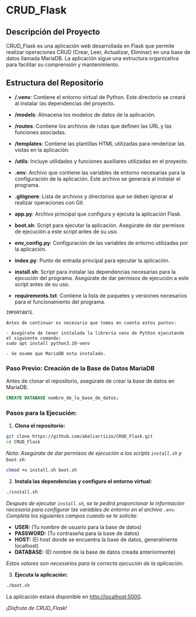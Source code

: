 # CRUD_Flask

## Descripción del Proyecto

CRUD_Flask es una aplicación web desarrollada en Flask que permite realizar operaciones CRUD (Crear, Leer, Actualizar, Eliminar) en una base de datos llamada MariaDB. La aplicación sigue una estructura organizativa para facilitar su comprensión y mantenimiento.

## Estructura del Repositorio

- **/.venv**: Contiene el entorno virtual de Python. Este directorio se creará al instalar las dependencias del proyecto.

- **/models**: Almacena los modelos de datos de la aplicación.

- **/routes**: Contiene los archivos de rutas que definen las URL y las funciones asociadas.

- **/templates**: Contiene las plantillas HTML utilizadas para renderizar las vistas en la aplicación.

- **/utils**: Incluye utilidades y funciones auxiliares utilizadas en el proyecto.

- **.env**: Archivo que contiene las variables de entorno necesarias para la configuración de la aplicación. Este archivo se generará al instalar el programa.

- **.gitignore**: Lista de archivos y directorios que se deben ignorar al realizar operaciones con Git.

- **app.py**: Archivo principal que configura y ejecuta la aplicación Flask.

- **boot.sh**: Script para ejecutar la aplicación. Asegúrate de dar permisos de ejecución a este script antes de su uso.

- **env_config.py**: Configuración de las variables de entorno utilizadas por la aplicación.

- **index.py**: Punto de entrada principal para ejecutar la aplicación.

- **install.sh**: Script para instalar las dependencias necesarias para la ejecución del programa. Asegúrate de dar permisos de ejecución a este script antes de su uso.

- **requirements.txt**: Contiene la lista de paquetes y versiones necesarios para el funcionamiento del programa.

```plaintext
IMPORTANTE.

Antes de continuar es necesario que tomes en cuenta estos puntos:

- Asegúrate de tener instalada la librería venv de Python ejecutando el siguiente comando:
sudo apt install python3.10-venv

- Se asume que MariaDB esta instalado.
```

### Paso Previo: Creación de la Base de Datos MariaDB

Antes de clonar el repositorio, asegúrate de crear la base de datos en MariaDB.

```sql
CREATE DATABASE nombre_de_la_base_de_datos;
```

### Pasos para la Ejecución:

1. **Clona el repositorio:**

```bash
git clone https://github.com/abelcarriizo/CRUD_Flask.git
cd CRUD_Flask
```

*Nota: Asegúrate de dar permisos de ejecución a los scripts `install.sh` y `boot.sh`:*

```bash
chmod +x install.sh boot.sh
```

2. **Instala las dependencias y configura el entorno virtual:**

```bash
./install.sh
```

*Después de ejecutar `install.sh`, se te pedirá proporcionar la información necesaria para configurar las variables de entorno en el archivo `.env`. Completa los siguientes campos cuando se te solicite:*

- **USER:** (Tu nombre de usuario para la base de datos)
- **PASSWORD:** (Tu contraseña para la base de datos)
- **HOST:** (El host donde se encuentra la base de datos, generalmente localhost)
- **DATABASE:** (El nombre de la base de datos creada anteriormente)

*Estos valores son necesarios para la correcta ejecución de la aplicación.*

3. **Ejecuta la aplicación:**

```bash
./boot.sh
```

La aplicación estará disponible en [http://localhost:5000](http://localhost:5000).

*¡Disfruta de CRUD_Flask!*
